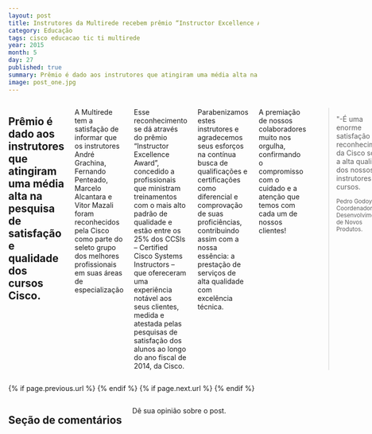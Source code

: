 ```yaml
---
layout: post
title: Instrutores da Multirede recebem prêmio “Instructor Excellence Award”. 
category: Educação
tags: cisco educacao tic ti multirede
year: 2015
month: 5
day: 27
published: true
summary: Prêmio é dado aos instrutores que atingiram uma média alta na pesquisa de satisfação e qualidade dos cursos Cisco.
image: post_one.jpg
---
```


<div class="row">	
	<div class="span9 columns">
	  <h2>Prêmio é dado aos instrutores que atingiram uma média alta na pesquisa de satisfação e qualidade dos cursos Cisco.</h2>
	  <p>A Multirede tem a satisfação de informar que os instrutores André Grachina, Fernando Penteado, Marcelo Alcantara e Vitor Mazali foram reconhecidos pela Cisco como parte do seleto grupo dos melhores profissionais em suas áreas de especialização</p>  	  
	  <p>Esse reconhecimento se dá através do prêmio “Instructor Excellence Award”, concedido a profissionais que ministram treinamentos com o mais alto padrão de qualidade e estão entre os 25% dos CCSIs – Certified Cisco Systems Instructors – que ofereceram uma experiência notável aos seus clientes, medida e atestada pelas pesquisas de satisfação dos alunos ao longo do ano fiscal de 2014, da Cisco.</p>
	  <p>Parabenizamos estes instrutores e agradecemos seus esforços na contínua busca de qualificações e certificações como diferencial e comprovação de suas proficiências, contribuindo assim com a nossa essência: a prestação de serviços de alta qualidade com excelência técnica.</p>
	  <p>A premiação de nossos colaboradores muito nos orgulha, confirmando o compromisso com o cuidado e a atenção que temos com cada um de nossos clientes!</p>	  
	  <blockquote>
		<p>"-É uma enorme satisfação ter o reconhecimento da Cisco sobre a alta qualidade dos nossos instrutores e cursos.</p>
		<small>Pedro Godoy, Coordenador de Desenvolvimento de Novos Produtos.</small>
	  </blockquote>	  
	</div>
</div> 

<div class="row">	
	<div class="span9 column">
			<p class="pull-right">{% if page.previous.url %} <a href="{{page.previous.url}}" title="Previous Post: {{page.previous.title}}"><i class="icon-chevron-left"></i></a> 	{% endif %}   {% if page.next.url %} 	<a href="{{page.next.url}}" title="Next Post: {{page.next.title}}"><i class="icon-chevron-right"></i></a> 	{% endif %} </p>  
	</div>
</div>

<div class="row">	
    <div class="span9 columns">    
		<h2>Seção de comentários</h2>
	    <p>Dê sua opinião sobre o post.</p>	
		<div id="disqus_thread"></div>
		<script type="text/javascript">
			/* * * CONFIGURATION VARIABLES: EDIT BEFORE PASTING INTO YOUR WEBPAGE * * */
			var disqus_shortname = 'pgodoy231githubio'; // required: replace example with your forum shortname
			var disqus_identifier = '{{ page.url }}';
			var disqus_url = 'http://multi9.github.io{{ page.url }}';
			
			/* * * DON'T EDIT BELOW THIS LINE * * */
			(function() {
				var dsq = document.createElement('script'); dsq.type = 'text/javascript'; dsq.async = true;
				dsq.src = 'http://' + disqus_shortname + '.disqus.com/embed.js';
				(document.getElementsByTagName('head')[0] || document.getElementsByTagName('body')[0]).appendChild(dsq);
			})();
		</script>
		<noscript>Por favor, habilite seu JavaScript para visualizar <a href="http://disqus.com/?ref_noscript">os comentários.</a></noscript>
		<!--<a href="http://disqus.com" class="dsq-brlink">blog comments powered by <span class="logo-disqus">Disqus</span></a>-->
	</div>
</div>

<!-- Twitter -->
<script>!function(d,s,id){var js,fjs=d.getElementsByTagName(s)[0];if(!d.getElementById(id)){js=d.createElement(s);js.id=id;js.src="//platform.twitter.com/widgets.js";fjs.parentNode.insertBefore(js,fjs);}}(document,"script","twitter-wjs");</script>

<!-- Google + -->
<script type="text/javascript">
  (function() {
    var po = document.createElement('script'); po.type = 'text/javascript'; po.async = true;
    po.src = 'https://apis.google.com/js/plusone.js';
    var s = document.getElementsByTagName('script')[0]; s.parentNode.insertBefore(po, s);
  })();
</script>